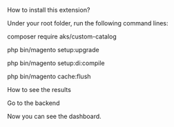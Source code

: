 How to install this extension?

Under your root folder, run the following command lines:

composer require aks/custom-catalog

php bin/magento setup:upgrade 

php bin/magento setup:di:compile

php bin/magento cache:flush

How to see the results

Go to the backend

Now you can see the dashboard.
